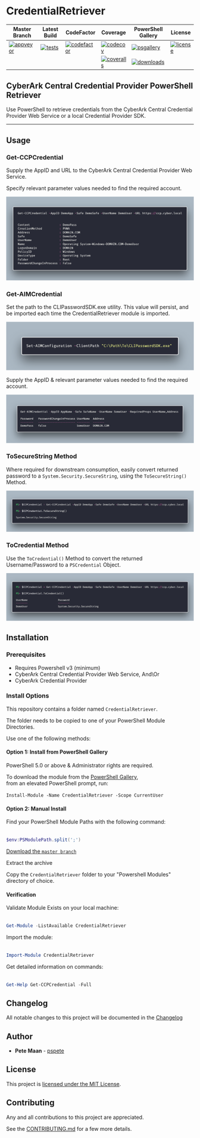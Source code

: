 # CredentialRetriever

| Master Branch            | Latest Build            | CodeFactor                | Coverage                    |  PowerShell Gallery       |  License                   |
|--------------------------|-------------------------|---------------------------|-----------------------------|---------------------------|----------------------------|
|[![appveyor][]][av-site]  |[![tests][]][tests-site] | [![codefactor][]][cf-site]| [![codecov][]][codecov-link]| [![psgallery][]][ps-site] |[![license][]][license-link]|
|                          |                         |                           | [![coveralls][]][cv-site]   | [![downloads][]][ps-site] |                            |

[appveyor]:https://ci.appveyor.com/api/projects/status/s2x3alg52ctp2pyl/branch/master?svg=true
[av-site]:https://ci.appveyor.com/project/pspete/CredentialRetriever/branch/master
[coveralls]:https://coveralls.io/repos/github/pspete/CredentialRetriever/badge.svg?branch=master
[cv-site]:https://coveralls.io/github/pspete/CredentialRetriever?branch=master
[psgallery]:https://img.shields.io/powershellgallery/v/CredentialRetriever.svg
[ps-site]:https://www.powershellgallery.com/packages/CredentialRetriever
[tests]:https://img.shields.io/appveyor/tests/pspete/CredentialRetriever.svg
[tests-site]:https://ci.appveyor.com/project/pspete/CredentialRetriever
[downloads]:https://img.shields.io/powershellgallery/dt/credentialretriever.svg?color=blue
[cf-site]:https://www.codefactor.io/repository/github/pspete/credentialretriever
[codefactor]:https://www.codefactor.io/repository/github/pspete/credentialretriever/badge
[codecov]:https://codecov.io/gh/pspete/CredentialRetriever/branch/master/graph/badge.svg
[codecov-link]:https://codecov.io/gh/pspete/CredentialRetriever
[license]:https://img.shields.io/github/license/pspete/credentialretriever.svg
[license-link]:https://github.com/pspete/CredentialRetriever/blob/master/LICENSE.md

## **CyberArk Central Credential Provider PowerShell Retriever**

Use PowerShell to retrieve credentials from the CyberArk Central Credential Provider Web Service or a local Credential Provider SDK.

----------

## Usage

### Get-CCPCredential

Supply the AppID and URL to the CyberArk Central Credential Provider Web Service.

Specify relevant parameter values needed to find the required account.

![Get-CCPCredential](media/RetrieveCreds.png)

### Get-AIMCredential

Set the path to the CLIPasswordSDK.exe utility. This value will persist, and be imported each time the CredentialRetriever module is imported.

![Set-AIMConfiguration](media/Set-AIMConfiguration.png)

Supply the AppID & relevant parameter values needed to find the required account.

![Get-AIMCredential](media/Get-AIMCredential.png)

### ToSecureString Method

Where required for downstream consumption, easily convert returned password to a
`System.Security.SecureString`, using the `ToSecureString()` Method.

![ToSecureString Method](media/ToSecureString.png)

### ToCredential Method

Use the `ToCredential()` Method to convert the returned Username/Password to a `PSCredential` Object.

![ToCredential Method](media/ToCredential.png)

## Installation

### Prerequisites

- Requires Powershell v3 (minimum)
- CyberArk Central Credential Provider Web Service, And\Or
- CyberArk Credential Provider

### Install Options

This repository contains a folder named ```CredentialRetriever```.

The folder needs to be copied to one of your PowerShell Module Directories.

Use one of the following methods:

#### Option 1: Install from PowerShell Gallery

PowerShell 5.0 or above & Administrator rights are required.

To download the module from the [PowerShell Gallery](https://www.powershellgallery.com/packages/CredentialRetriever/), </br>
from an elevated PowerShell prompt, run:

````Install-Module -Name CredentialRetriever -Scope CurrentUser````

#### Option 2: Manual Install

Find your PowerShell Module Paths with the following command:

```powershell

$env:PSModulePath.split(';')

```

[Download the ```master branch```](https://github.com/pspete/CredentialRetriever/archive/master.zip)

Extract the archive

Copy the ```CredentialRetriever``` folder to your "Powershell Modules" directory of choice.

#### Verification

Validate Module Exists on your local machine:

```powershell

Get-Module -ListAvailable CredentialRetriever

```

Import the module:

```powershell

Import-Module CredentialRetriever

```

Get detailed information on commands:

```powershell

Get-Help Get-CCPCredential -Full

```

## Changelog

All notable changes to this project will be documented in the [Changelog](CHANGELOG.md)

## Author

- **Pete Maan** - [pspete](https://github.com/pspete)

## License

This project is [licensed under the MIT License](LICENSE).

## Contributing

Any and all contributions to this project are appreciated.

See the [CONTRIBUTING.md](CONTRIBUTING.md) for a few more details.
